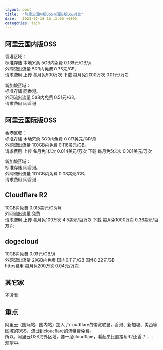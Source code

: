 ```yaml
---
layout: post
title:  "阿里云国内版OSS与国际版OSS对比"
date:   2025-06-19 20:13:00 +0800
categories: tech
---
```


## 阿里云国内版OSS  
香港区域：  
标准存储 本地冗余 5GB内免费 0.136元/GB/月  
外网流出流量 5GB内免费 0.75元/GB。  
请求费用 上传 每月免500万次 下载 每月免2000万次 0.01元/万次 

新加坡区域：  
标准存储 同香港。  
外网流出流量 5GB内免费 0.51元/GB。  
请求费用 同香港  

## 阿里云国际版OSS  
香港区域：  
标准存储 本地冗余 5GB内免费 0.017美元/GB/月  
外网流出流量 100GB内免费 0.118美元/GB。  
请求费用 上传 每月免1亿次 0.014美元/万次 下载 每月免5亿次 0.001美元/万次 

新加坡区域：  
标准存储 同香港。  
外网流出流量 100GB内免费 0.08美元/GB。  
请求费用 同香港  

## Cloudflare R2  
10GB内免费 0.015美元/GB/月  
外网流出流量 免费  
请求费用 上传 每月免100万次 4.5美元/百万次 下载 每月免1000万次 0.36美元/百万次  

## dogecloud  
10GB内免费 0.09元/GB/月  
外网流出流量 20GB内免费 国内0.11元/GB 国外0.22元/GB  
https费用  每月免200万次  0.04元/万次  

## 其它家  
还没看

## 重点  
阿里云（国际站、国内站）加入了cloudflare的带宽联盟，香港、新加坡、美西等区域的OSS，流出到cloudflare的流量费免费。  
所以，阿里云OSS海外区域，套一层cloudflare，看起来比直接用R2还香？…… 观望中。  